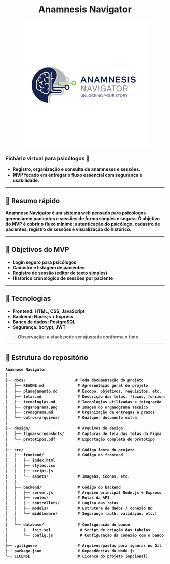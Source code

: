 <div align="center">
  <b><h1>Anamnesis Navigator</h1><b>
  <img src="../frontend/src/assets/logo.png" alt="Logo do Projeto" width="400">
</div>

### Fichário virtual para psicólogos 🧠
- Registro, organização e consulta de anamneses e sessões. 
- MVP focado em entregar o fluxo essencial com segurança e usabilidade.

---

## 🚀 Resumo rápido
Anamnese Navigator é um sistema web pensado para psicólogos gerenciarem pacientes e sessões de forma simples e segura. O objetivo do MVP é cobrir o fluxo mínimo: autenticação do psicólogo, cadastro de pacientes, registro de sessões e visualização do histórico.

---

## 🎯 Objetivos do MVP
- Login seguro para psicólogos  
- Cadastro e listagem de pacientes  
- Registro de sessão (editor de texto simples)  
- Histórico cronológico de sessões por paciente

---

## 🧰 Tecnologias 
- **Frontend:** HTML, CSS, JavaScript  
- **Backend:** Node.js + Express  
- **Banco de dados:** PostgreSQL  
- **Segurança:** bcrypt, JWT   

> Observação: a stack pode ser ajustada conforme o time.

---

## 📁 Estrutura do repositório 
```txt
Anamnese Navigator
│
├── docs/                      # Toda documentação do projeto
│   ├── README.md               # Apresentação geral do projeto
│   ├── planejamento.md         # Escopo, objetivos, requisitos, etc.
│   ├── telas.md                # Descrição das telas, fluxos, funcionalidades
│   ├── tecnologias.md          # Tecnologias utilizadas e integração
│   ├── organograma.png         # Imagem do organograma técnico
│   ├── cronograma.md           # Organização de entregas e prazos
│   └── outros-arquivos/        # Qualquer documento extra
│
├── design/                     # Arquivos de design
│   ├── figma-screenshots/      # Capturas de tela das telas do Figma
│   └── prototipos.pdf          # Exportação completa do protótipo
│
├── src/                        # Código fonte do projeto
│   ├── frontend/               # Código do frontend
│   │   ├── index.html
│   │   ├── styles.css
│   │   ├── script.js
│   │   └── assets/             # Imagens, ícones, etc.
│   │
│   ├── backend/                # Código do backend
│   │   ├── server.js           # Arquivo principal Node.js + Express
│   │   ├── routes/             # Rotas da API
│   │   ├── controllers/        # Lógica das rotas
│   │   ├── models/             # Estrutura de dados / conexão BD
│   │   └── middleware/         # Segurança (auth, validação, etc.)
│   │
│   └── database/               # Configuração do banco
│       ├── init.sql             # Script de criação das tabelas
│       └── config.js            # Configuração da conexão com o banco
│
├── .gitignore                  # Arquivos/pastas para ignorar no Git
├── package.json                # Dependências do Node.js
└── LICENSE                     # Licença do projeto (opcional)
```

